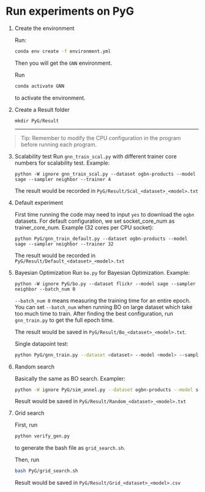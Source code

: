 # Run experiments on PyG

1. Create the environment

   Run:

      ```bash
      conda env create -f environment.yml
      ```

      Then you will get the `GNN` environment.

      Run

      ```bash
      conda activate GNN
      ```

      to activate the environment. 

2. Create a Result folder

   ```
   mkdir PyG/Result
   ```

   ---

> Tip: Remember to modify the CPU configuration in the program before running each program.

3. Scalability test 
   Run `gnn_train_scal.py` with different trainer core numbers for scalability test.
   Example: 

   ```
   python -W ignore gnn_train_scal.py --dataset ogbn-products --model sage --sampler neighbor --trainer 4
   ```

   The result would be recorded in `PyG/Result/Scal_<dataset>_<model>.txt`

4. Default experiment

   First time running the code may need to input `yes` to download the `ogbn` datasets.
   For default configuration, we set socket_core_num as trainer_core_num.
   Example (32 cores per CPU socket):

   ```
   python PyG/gnn_train_default.py --dataset ogbn-products --model sage --sampler neighbor --trainer 32
   ```

   The result would be recorded in `PyG/Result/Default_<dataset>_<model>.txt`

5. Bayesian Optimization
   Run `bo.py` for Bayesian Optimization.
   Example:

   ```
   python -W ignore PyG/bo.py --dataset flickr --model sage --sampler neighbor --batch_num 0
   ```
   `--batch_num 0` means measuring the training time for an entire epoch.
   You can set `--batch_num` when running BO on large dataset which take too much time to train. After finding the best configuration, run `gnn_train.py` to get the full epoch time. 

   The result would be saved in `PyG/Result/Bo_<dataset>_<model>.txt`.

   Single datapoint test:

   ```bash
   python PyG/gnn_train.py --dataset <dataset> --model <model> --sampler <sampler> --cpu_process <> --n_sampler <> --n_trainer <>  
   ```

6. Random search

   Basically the same as BO search. 
   Exampler:

   ```bash
   python -W ignore PyG/sim_annel.py --dataset ogbn-products --model sage --sampler neighbor --batch_num 0
   ```

   Result would be saved in `PyG/Result/Random_<dataset>_<model>.txt`

7. Grid search


   First, run

   ```bash
   python verify_gen.py
   ```
   to generate the bash file as `grid_search.sh`.  

   Then, run

   ```bash
   bash PyG/grid_search.sh
   ```

   Result would be saved in `PyG/Result/Grid_<dataset>_<model>.csv`

